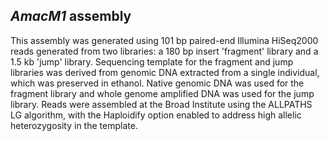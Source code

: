*AmacM1* assembly
-----------------

This assembly was generated using 101 bp paired-end Illumina HiSeq2000
reads generated from two libraries: a 180 bp insert 'fragment' library
and a 1.5 kb 'jump' library. Sequencing template for the fragment and
jump libraries was derived from genomic DNA extracted from a single
individual, which was preserved in ethanol. Native genomic DNA was used
for the fragment library and whole genome amplified DNA was used for the
jump library. Reads were assembled at the Broad Institute using the
ALLPATHS LG algorithm, with the Haploidify option enabled to address
high allelic heterozygosity in the template.
